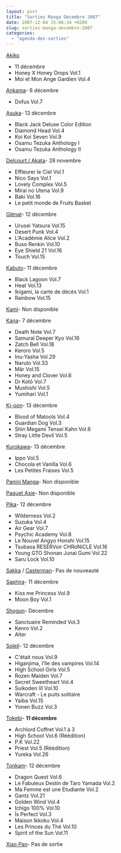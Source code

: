 ```yaml
---
layout: post
title: "Sorties Manga Décembre 2007"
date: 2007-12-04 15:06:34 +0200
slug: sorties-manga-decembre-2007
categories:
  - "agenda-des-sorties"
---
```


[Akiko](http://www.editions-akiko.com/)

- 11 décembre
- Honey X Honey Drops Vol.1
- Moi et Mon Ange Gardien Vol.4

[Ankama](http://www.ankama-editions.com)- 6 décembre
- Dofus Vol.7

[Asuka](http://www.asuka.fr/)- 13 décembre
- Black Jack Deluxe Color Edition
- Diamond Head Vol.4
- Koi Koi Seven Vol.9
- Osamu Tezuka Anthology I
- Osamu Tezuka Anthology II

[Delcourt / Akata](http://www.akata.fr)- 28 novembre
- Effleurer le Ciel Vol.1
- Nico Says Vol.1
- Lovely Complex Vol.5
- Mirai no Utena Vol.9
- Baki Vol.16
- Le petit monde de Fruits Basket

[Glénat](http://www.glenatmanga.com)- 12 décembre
- Urusei Yatsura Vol.15
- Desert Punk Vol.4
- L'Académie Alice Vol.2
- Buso Renkin Vol.10
- Eye Shield 21 Vol.16
- Touch Vol.15

[Kabuto](http://www.editions-kabuto.com/)- 11 décembre
- Black Lagoon Vol.7
- Heat Vol.13
- Ikigami, la carte de décès Vol.1
- Rainbow Vol.15

[Kami](http://www.mangakami.com/)- Non disponible

[Kana](http://www.mangakana.com)- 7 décembre
- Death Note Vol.7
- Samuraï Deeper Kyo Vol.16
- Zatch Bell Vol.18
- Keroro Vol.5
- Inu-Yasha Vol.29
- Naruto Vol.33
- Mär Vol.15
- Honey and Clover Vol.6
- Dr Kotô Vol.7
- Mushishi Vol.5
- Yumihari Vol.1

[Ki-oon](http://www.ki-oon.com/)- 13 décembre
- Blood of Matools Vol.4
- Guardian Dog Vol.3
- Shin Megami Tensei Kahn Vol.6
- Stray Little Devil Vol.5

[Kurokawa](http://www.kurokawa.fr/)- 13 décembre
- Ippo Vol.5
- Chocola et Vanilla Vol.6
- Les Petites Fraises Vol.5

[Panini Manga](http://www.paninicomicsfrance.com/)- Non disponible

[Paquet Asie](http://www.paquet.li/asie/)- Non disponible

[Pika](http://www.pika.fr/)- 12 décembre
- Wilderness Vol.2
- Suzuka Vol.4
- Air Gear Vol.7
- Psychic Academy Vol.8
- Le Nouvel Angyo Honshi Vol.15
- Tsubasa RESERVoir CHRoNiCLE Vol.16
- Young GTO Shonan Junai Gumi Vol.22
- Saru Lock Vol.10

[Sakka](http://www.sakka.info/) / [Casterman](http://www.casterman.com/)- Pas de nouveauté

[Saphira](http://www.editions-saphira.com/)- 11 décembre
- Kiss me Princess Vol.9
- Moon Boy Vol.1

[Shogun](http://www.shoguncity.com/)- Décembre
- Sanctuaire Reminded Vol.3
- Kenro Vol.2
- Alter

[Soleil](http://www.soleilmanga.com/)- 12 décembre
- C'était nous Vol.9
- Higanjima, l'île des vampires Vol.14
- High School Girls Vol.5
- Rozen Maiden Vol.7
- Secret Sweetheart Vol.4
- Suikoden III Vol.10
- Warcraft - Le puits solitaire
- Yaiba Vol.15
- Yonen Buzz Vol.3

[Tokebi](http://www.editions-tokebi.com/)- **11 décembre**
- Archlord Coffret Vol.1 à 3
- High School Vol.6 (Réédition)
- P.K Vol.22
- Priest Vol.5 (Réédition)
- Yureka Vol.26

[Tonkam](http://www.editions-tonkam.fr/)- 12 décembre
- Dragon Quest Vol.6
- Le Fabuleux Destin de Taro Yamada Vol.2
- Ma Femme est une Etudiante Vol.2
- Gantz Vol.21
- Golden Wind Vol.4
- Ichigo 100% Vol.10
- Ïs Perfect Vol.3
- Maison Ikkoku Vol.4
- Les Princes du Thé Vol.10
- Spirit of the Sun Vol.11

[Xiao Pan](http://www.xiaopan.com/)- Pas de sortie